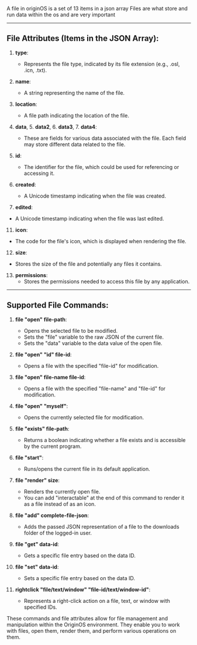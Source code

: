 A file in originOS is a set of 13 items in a json array
Files are what store and run data within the os and are very important

---

## File Attributes (Items in the JSON Array):

1. **type**:
   - Represents the file type, indicated by its file extension (e.g., .osl, .icn, .txt).

2. **name**:
   - A string representing the name of the file.

3. **location**:
   - A file path indicating the location of the file.

4. **data**, 5. **data2**, 6. **data3**, 7. **data4**:
   - These are fields for various data associated with the file. Each field may store different data related to the file.

8. **id**:
   - The identifier for the file, which could be used for referencing or accessing it.

9. **created**:
   - A Unicode timestamp indicating when the file was created.

10. **edited**:
   - A Unicode timestamp indicating when the file was last edited.

11. **icon**:
   - The code for the file's icon, which is displayed when rendering the file.

12. **size**:
   - Stores the size of the file and potentially any files it contains.

13. **permissions**:
    - Stores the permissions needed to access this file by any application.

---

## Supported File Commands:

1. **file "open" file-path**:
   - Opens the selected file to be modified.
   - Sets the "file" variable to the raw JSON of the current file.
   - Sets the "data" variable to the data value of the open file.

2. **file "open" "id" file-id**:
   - Opens a file with the specified "file-id" for modification.
   
3. **file "open" file-name file-id**:
   - Opens a file with the specified "file-name" and "file-id" for modification.

4. **file "open" "myself"**:
   - Opens the currently selected file for modification.

5. **file "exists" file-path**:
   - Returns a boolean indicating whether a file exists and is accessible by the current program.

6. **file "start"**:
   - Runs/opens the current file in its default application.

7. **file "render" size**:
   - Renders the currently open file.
   - You can add "interactable" at the end of this command to render it as a file instead of as an icon.

8. **file "add" complete-file-json**:
   - Adds the passed JSON representation of a file to the downloads folder of the logged-in user.

9. **file "get" data-id**:
   - Gets a specific file entry based on the data ID.

10. **file "set" data-id**:
    - Sets a specific file entry based on the data ID.

11. **rightclick "file/text/window" "file-id/text/window-id"**:
    - Represents a right-click action on a file, text, or window with specified IDs.

These commands and file attributes allow for file management and manipulation within the OriginOS environment. They enable you to work with files, open them, render them, and perform various operations on them.
